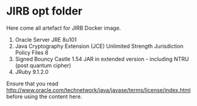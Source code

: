 # JIRB opt folder

Here come all artefact for JIRB Docker image.

1. Oracle Server JRE 8u101
1. Java Cryptography Extension (JCE) Unlimited Strength Jurisdiction Policy Files 8
1. Signed Bouncy Castle 1.54 JAR in extended version - including NTRU (post quantum cipher)
2. JRuby 9.1.2.0

Ensure that you read http://www.oracle.com/technetwork/java/javase/terms/license/index.html before using the content here.
